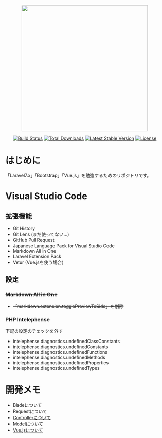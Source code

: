 <p align="center"><a href="https://laravel.com" target="_blank"><img src="https://raw.githubusercontent.com/laravel/art/master/logo-lockup/5%20SVG/2%20CMYK/1%20Full%20Color/laravel-logolockup-cmyk-red.svg" width="400"></a></p>

<p align="center">
<a href="https://travis-ci.org/laravel/framework"><img src="https://travis-ci.org/laravel/framework.svg" alt="Build Status"></a>
<a href="https://packagist.org/packages/laravel/framework"><img src="https://poser.pugx.org/laravel/framework/d/total.svg" alt="Total Downloads"></a>
<a href="https://packagist.org/packages/laravel/framework"><img src="https://poser.pugx.org/laravel/framework/v/stable.svg" alt="Latest Stable Version"></a>
<a href="https://packagist.org/packages/laravel/framework"><img src="https://poser.pugx.org/laravel/framework/license.svg" alt="License"></a>
</p>

# はじめに
「Laravel7.x」「Bootstrap」「Vue.js」を勉強するためのリポジトリです。

# Visual Studio Code
## 拡張機能
- Git History
- Git Lens (まだ使ってない...)
- GitHub Pull Request
- Japanese Language Pack for Visual Studio Code
- Markdown All in One
- Laravel Extension Pack
- Vetur (Vue.jsを使う場合)

## 設定
### ~~Markdown All in One~~
- ~~「markdown.extension.togglePreviewToSide」を削除~~

### PHP Intelephense
下記の設定のチェックを外す
- intelephense.diagnostics.undefinedClassConstants
- intelephense.diagnostics.undefinedConstants
- intelephense.diagnostics.undefinedFunctions
- intelephense.diagnostics.undefinedMethods
- intelephense.diagnostics.undefinedProperties
- intelephense.diagnostics.undefinedTypes 




# 開発メモ
- Bladeについて
- Requestについて
- [Controllerについて](./app/Controllers)
- [Modelについて](./app/Models)
- [Vue.jsについて](./resources/js/components)

